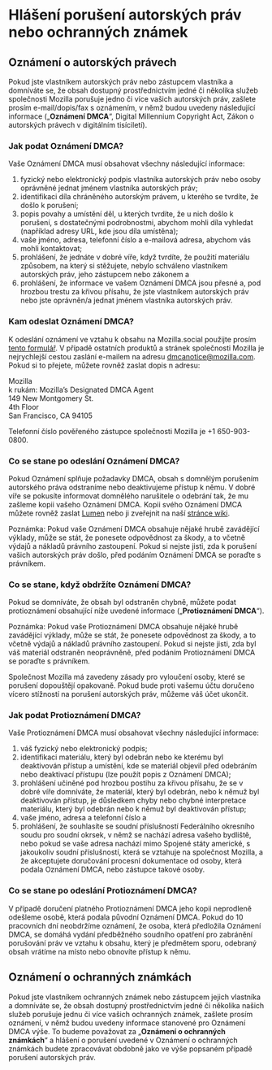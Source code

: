 # Hlášení porušení autorských práv nebo ochranných známek

## Oznámení o autorských právech

Pokud jste vlastníkem autorských práv nebo zástupcem vlastníka a domníváte se, že obsah dostupný prostřednictvím jedné či několika služeb společnosti Mozilla porušuje jedno či více vašich autorských práv, zašlete prosím e-mail/dopis/fax s oznámením, v němž budou uvedeny následující informace („**Oznámení DMCA**“, Digital Millennium Copyright Act, Zákon o autorských právech v digitálním tisíciletí).

### Jak podat Oznámení DMCA?

Vaše Oznámení DMCA musí obsahovat všechny následující informace:

1. fyzický nebo elektronický podpis vlastníka autorských práv nebo osoby oprávněné jednat jménem vlastníka autorských práv;
2. identifikaci díla chráněného autorským právem, u kterého se tvrdíte, že došlo k porušení;
3. popis povahy a umístění děl, u kterých tvrdíte, že u nich došlo k porušení, s dostatečnými podrobnostmi, abychom mohli díla vyhledat (například adresy URL, kde jsou díla umístěna);
4. vaše jméno, adresa, telefonní číslo a e-mailová adresa, abychom vás mohli kontaktovat;
5. prohlášení, že jednáte v dobré víře, když tvrdíte, že použití materiálu způsobem, na který si stěžujete, nebylo schváleno vlastníkem autorských práv, jeho zástupcem nebo zákonem a
6. prohlášení, že informace ve vašem Oznámení DMCA jsou přesné a, pod hrozbou trestu za křivou přísahu, že jste vlastníkem autorských práv nebo jste oprávněn/a jednat jménem vlastníka autorských práv.

### Kam odeslat Oznámení DMCA?

K odeslání oznámení ve vztahu k obsahu na Mozilla.social použijte prosím [tento formulář](https://reports.mozilla.social/infringement-form). V případě ostatních produktů a stránek společnosti Mozilla je nejrychlejší cestou zaslání e-mailem na adresu [dmcanotice@mozilla.com](mailto:dmcanotice@mozilla.com). Pokud si to přejete, můžete rovněž zaslat dopis n adresu:

Mozilla  
k rukám: Mozilla’s Designated DMCA Agent  
149 New Montgomery St.  
4th Floor  
San Francisco, CA 94105  

Telefonní číslo pověřeného zástupce společnosti Mozilla je +1 650-903-0800.

### Co se stane po odeslání Oznámení DMCA?

Pokud Oznámení splňuje požadavky DMCA, obsah s domnělým porušením autorského práva odstraníme nebo deaktivujeme přístup k němu. V dobré víře se pokusíte informovat domnělého narušitele o odebrání tak, že mu zašleme kopii vašeho Oznámení DMCA. Kopii svého Oznámení DMCA můžete rovněž zaslat [Lumen](https://lumendatabase.org/) nebo ji zveřejnit na naší [stránce wiki](https://wiki.mozilla.org/Legal/Infringement_Notices).

Poznámka: Pokud vaše Oznámení DMCA obsahuje nějaké hrubě zavádějící výklady, může se stát, že ponesete odpovědnost za škody, a to včetně výdajů a nákladů právního zastoupení. Pokud si nejste jisti, zda k porušení vašich autorských práv došlo, před podáním Oznámení DMCA se poraďte s právníkem.

### Co se stane, když obdržíte Oznámení DMCA?

Pokud se domníváte, že obsah byl odstraněn chybně, můžete podat protioznámení obsahující níže uvedené informace („**Protioznámení DMCA**“).

Poznámka: Pokud vaše Protioznámení DMCA obsahuje nějaké hrubě zavádějící výklady, může se stát, že ponesete odpovědnost za škody, a to včetně výdajů a nákladů právního zastoupení. Pokud si nejste jisti, zda byl váš materiál odstraněn neoprávněně, před podáním Protioznámení DMCA se poraďte s právníkem.

Společnost Mozilla má zavedeny zásady pro vyloučení osoby, které se porušení dopouštějí opakovaně. Pokud bude proti vašemu účtu doručeno vícero stížností na porušení autorských práv, můžeme váš účet ukončit.

### Jak podat Protioznámení DMCA?

Vaše Protioznámení DMCA musí obsahovat všechny následující informace:

1. váš fyzický nebo elektronický podpis;
2. identifikaci materiálu, který byl odebrán nebo ke kterému byl deaktivován přístup a umístění, kde se materiál objevil před odebráním nebo deaktivací přístupu (lze použít popis z Oznámení DMCA);
3. prohlášení učiněné pod hrozbou postihu za křivou přísahu, že se v dobré víře domníváte, že materiál, který byl odebrán, nebo k němuž byl deaktivován přístup, je důsledkem chyby nebo chybné interpretace materiálu, který byl odebrán nebo k němuž byl deaktivován přístup;
4. vaše jméno, adresa a telefonní číslo a 
5. prohlášení, že souhlasíte se soudní příslušností Federálního okresního soudu pro soudní okrsek, v němž se nachází adresa vašeho bydliště, nebo pokud se vaše adresa nachází mimo Spojené státy americké, s jakoukoliv soudní příslušností, která se vztahuje na společnost Mozilla, a že akceptujete doručování procesní dokumentace od osoby, která podala Oznámení DMCA, nebo zástupce takové osoby.

### Co se stane po odeslání Protioznámení DMCA?

V případě doručení platného Protioznámení DMCA jeho kopii neprodleně odešleme osobě, která podala původní Oznámení DMCA. Pokud do 10 pracovních dní neobdržíme oznámení, že osoba, která předložila Oznámení DMCA, se domáhá vydání předběžného soudního opatření pro zabránění porušování práv ve vztahu k obsahu, který je předmětem sporu, odebraný obsah vrátíme na místo nebo obnovíte přístup k němu.

## Oznámení o ochranných známkách

Pokud jste vlastníkem ochranných známek nebo zástupcem jejich vlastníka a domníváte se, že obsah dostupný prostřednictvím jedné či několika našich služeb porušuje jednu či více vašich ochranných známek, zašlete prosím oznámení, v němž budou uvedeny informace stanovené pro Oznámení DMCA výše. To budeme považovat za „**Oznámení o ochranných známkách**“ a hlášení o porušení uvedené v Oznámení o ochranných známkách budete zpracovávat obdobně jako ve výše popsaném případě porušení autorských práv.
